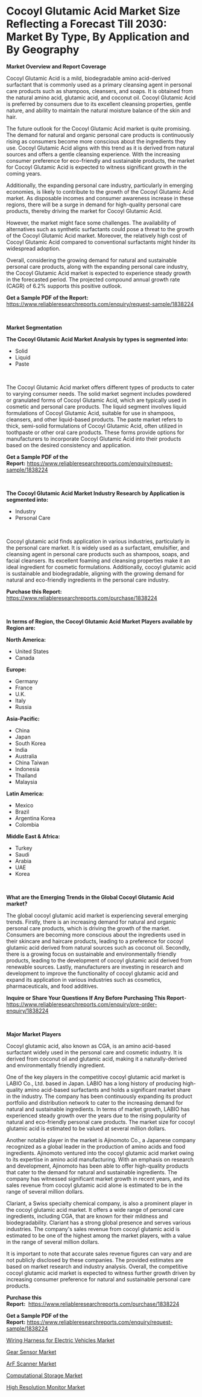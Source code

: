 <p><h1>Cocoyl Glutamic Acid Market Size Reflecting a Forecast Till 2030: Market By Type, By Application and By Geography</h1></p><p><strong>Market Overview and Report Coverage</strong></p>
<p><p>Cocoyl Glutamic Acid is a mild, biodegradable amino acid-derived surfactant that is commonly used as a primary cleansing agent in personal care products such as shampoos, cleansers, and soaps. It is obtained from the natural amino acid, glutamic acid, and coconut oil. Cocoyl Glutamic Acid is preferred by consumers due to its excellent cleansing properties, gentle nature, and ability to maintain the natural moisture balance of the skin and hair.</p><p>The future outlook for the Cocoyl Glutamic Acid market is quite promising. The demand for natural and organic personal care products is continuously rising as consumers become more conscious about the ingredients they use. Cocoyl Glutamic Acid aligns with this trend as it is derived from natural sources and offers a gentle cleansing experience. With the increasing consumer preference for eco-friendly and sustainable products, the market for Cocoyl Glutamic Acid is expected to witness significant growth in the coming years.</p><p>Additionally, the expanding personal care industry, particularly in emerging economies, is likely to contribute to the growth of the Cocoyl Glutamic Acid market. As disposable incomes and consumer awareness increase in these regions, there will be a surge in demand for high-quality personal care products, thereby driving the market for Cocoyl Glutamic Acid.</p><p>However, the market might face some challenges. The availability of alternatives such as synthetic surfactants could pose a threat to the growth of the Cocoyl Glutamic Acid market. Moreover, the relatively high cost of Cocoyl Glutamic Acid compared to conventional surfactants might hinder its widespread adoption.</p><p>Overall, considering the growing demand for natural and sustainable personal care products, along with the expanding personal care industry, the Cocoyl Glutamic Acid market is expected to experience steady growth in the forecasted period. The projected compound annual growth rate (CAGR) of 6.2% supports this positive outlook.</p></p>
<p><strong>Get a Sample PDF of the Report:</strong> <a href="https://www.reliableresearchreports.com/enquiry/request-sample/1838224">https://www.reliableresearchreports.com/enquiry/request-sample/1838224</a></p>
<p>&nbsp;</p>
<p><strong>Market Segmentation</strong></p>
<p><strong>The Cocoyl Glutamic Acid Market Analysis by types is segmented into:</strong></p>
<p><ul><li>Solid</li><li>Liquid</li><li>Paste</li></ul></p>
<p>&nbsp;</p>
<p><p>The Cocoyl Glutamic Acid market offers different types of products to cater to varying consumer needs. The solid market segment includes powdered or granulated forms of Cocoyl Glutamic Acid, which are typically used in cosmetic and personal care products. The liquid segment involves liquid formulations of Cocoyl Glutamic Acid, suitable for use in shampoos, cleansers, and other liquid-based products. The paste market refers to thick, semi-solid formulations of Cocoyl Glutamic Acid, often utilized in toothpaste or other oral care products. These forms provide options for manufacturers to incorporate Cocoyl Glutamic Acid into their products based on the desired consistency and application.</p></p>
<p><strong>Get a Sample PDF of the Report:</strong>&nbsp;<a href="https://www.reliableresearchreports.com/enquiry/request-sample/1838224">https://www.reliableresearchreports.com/enquiry/request-sample/1838224</a></p>
<p>&nbsp;</p>
<p><strong>The Cocoyl Glutamic Acid Market Industry Research by Application is segmented into:</strong></p>
<p><ul><li>Industry</li><li>Personal Care</li></ul></p>
<p>&nbsp;</p>
<p><p>Cocoyl glutamic acid finds application in various industries, particularly in the personal care market. It is widely used as a surfactant, emulsifier, and cleansing agent in personal care products such as shampoos, soaps, and facial cleansers. Its excellent foaming and cleansing properties make it an ideal ingredient for cosmetic formulations. Additionally, cocoyl glutamic acid is sustainable and biodegradable, aligning with the growing demand for natural and eco-friendly ingredients in the personal care industry.</p></p>
<p><strong>Purchase this Report:</strong>&nbsp; <a href="https://www.reliableresearchreports.com/purchase/1838224">https://www.reliableresearchreports.com/purchase/1838224</a></p>
<p>&nbsp;</p>
<p><strong>In terms of Region, the Cocoyl Glutamic Acid Market Players available by Region are:</strong></p>
<p>
    <p> <strong> North America: </strong>
        <ul>
            <li>United States</li>
            <li>Canada</li>
        </ul>
        </p> 
    <p> <strong> Europe: </strong>
        <ul>
            <li>Germany</li>
            <li>France</li>
            <li>U.K.</li>
            <li>Italy</li>
            <li>Russia</li>
        </ul>
        </p> 
    <p> <strong> Asia-Pacific: </strong>
        <ul>
            <li>China</li>
            <li>Japan</li>
            <li>South Korea</li>
            <li>India</li>
            <li>Australia</li>
            <li>China Taiwan</li>
            <li>Indonesia</li>
            <li>Thailand</li>
            <li>Malaysia</li>
        </ul>
        </p> 
    <p> <strong> Latin America: </strong>
        <ul>
            <li>Mexico</li>
            <li>Brazil</li>
            <li>Argentina Korea</li>
            <li>Colombia</li>
        </ul>
        </p> 
    <p> <strong> Middle East & Africa: </strong>
        <ul>
            <li>Turkey</li>
            <li>Saudi</li>
            <li>Arabia</li>
            <li>UAE</li>
            <li>Korea</li>
        </ul>
    </p>
    </p>
<p>&nbsp;</p>
<p><strong>What are the Emerging Trends in the Global Cocoyl Glutamic Acid market?</strong></p>
<p><p>The global cocoyl glutamic acid market is experiencing several emerging trends. Firstly, there is an increasing demand for natural and organic personal care products, which is driving the growth of the market. Consumers are becoming more conscious about the ingredients used in their skincare and haircare products, leading to a preference for cocoyl glutamic acid derived from natural sources such as coconut oil. Secondly, there is a growing focus on sustainable and environmentally friendly products, leading to the development of cocoyl glutamic acid derived from renewable sources. Lastly, manufacturers are investing in research and development to improve the functionality of cocoyl glutamic acid and expand its application in various industries such as cosmetics, pharmaceuticals, and food additives.</p></p>
<p><strong>Inquire or Share Your Questions If Any Before Purchasing This Report</strong>- <a href="https://www.reliableresearchreports.com/enquiry/pre-order-enquiry/1838224">https://www.reliableresearchreports.com/enquiry/pre-order-enquiry/1838224</a></p>
<p>&nbsp;</p>
<p><strong>Major Market Players</strong></p>
<p><p>Cocoyl glutamic acid, also known as CGA, is an amino acid-based surfactant widely used in the personal care and cosmetic industry. It is derived from coconut oil and glutamic acid, making it a naturally-derived and environmentally friendly ingredient.</p><p>One of the key players in the competitive cocoyl glutamic acid market is LABIO Co., Ltd. based in Japan. LABIO has a long history of producing high-quality amino acid-based surfactants and holds a significant market share in the industry. The company has been continuously expanding its product portfolio and distribution network to cater to the increasing demand for natural and sustainable ingredients. In terms of market growth, LABIO has experienced steady growth over the years due to the rising popularity of natural and eco-friendly personal care products. The market size for cocoyl glutamic acid is estimated to be valued at several million dollars.</p><p>Another notable player in the market is Ajinomoto Co., a Japanese company recognized as a global leader in the production of amino acids and food ingredients. Ajinomoto ventured into the cocoyl glutamic acid market owing to its expertise in amino acid manufacturing. With an emphasis on research and development, Ajinomoto has been able to offer high-quality products that cater to the demand for natural and sustainable ingredients. The company has witnessed significant market growth in recent years, and its sales revenue from cocoyl glutamic acid alone is estimated to be in the range of several million dollars.</p><p>Clariant, a Swiss specialty chemical company, is also a prominent player in the cocoyl glutamic acid market. It offers a wide range of personal care ingredients, including CGA, that are known for their mildness and biodegradability. Clariant has a strong global presence and serves various industries. The company's sales revenue from cocoyl glutamic acid is estimated to be one of the highest among the market players, with a value in the range of several million dollars.</p><p>It is important to note that accurate sales revenue figures can vary and are not publicly disclosed by these companies. The provided estimates are based on market research and industry analysis. Overall, the competitive cocoyl glutamic acid market is expected to witness further growth driven by increasing consumer preference for natural and sustainable personal care products.</p></p>
<p><strong>Purchase this Report:</strong>&nbsp;&nbsp;<a href="https://www.reliableresearchreports.com/purchase/1838224">https://www.reliableresearchreports.com/purchase/1838224</a></p>
<p></p>
<p><strong>Get a Sample PDF of the Report:</strong>&nbsp;<a href="https://www.reliableresearchreports.com/enquiry/request-sample/1838224">https://www.reliableresearchreports.com/enquiry/request-sample/1838224</a></p>
<p><p><a href="https://medium.com/@marvinwalsh2023/wiring-harness-for-electric-vehicles-market-analysis-its-cagr-market-segmentation-and-global-c6cb8e5b7547">Wiring Harness for Electric Vehicles Market</a></p><p><a href="https://medium.com/@markuspagac/gear-sensor-market-trends-and-market-analysis-forecasted-for-period-2023-2030-fa4d94ad68c3">Gear Sensor Market</a></p><p><a href="https://medium.com/@jackytorphy/arf-scanner-market-size-cagr-trends-2024-2030-3ce2bd3f1dd9">ArF Scanner Market</a></p><p><a href="https://medium.com/@sheilahaley2023/computational-storage-market-research-report-its-history-and-forecast-2023-to-2030-64d781702142">Computational Storage Market</a></p><p><a href="https://medium.com/@russpollich/high-resolution-monitor-market-share-evolution-and-market-growth-trends-2023-2030-dbbf1c831760">High Resolution Monitor Market</a></p></p>
